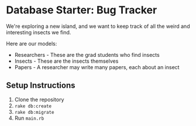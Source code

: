 # Database Starter: Bug Tracker

We're exploring a new island, and we want to keep track of all the weird and
interesting insects we find.

Here are our models:

+ Researchers - These are the grad students who find insects
+ Insects - These are the insects themselves
+ Papers - A researcher may write many papers, each about an insect

## Setup Instructions

1. Clone the repository
2. `rake db:create`
3. `rake db:migrate`
4. Run `main.rb`
